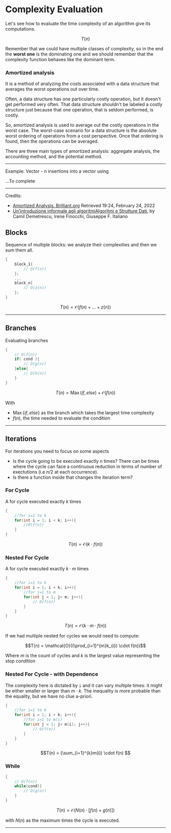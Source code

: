 # Complexity Evaluation
Let's see how to evaluate the time complexity of an algorithm give its computations.

$$T(n)$$

Remember that we could have multiple classes of complexity, so in the end the **worst one** is the dominating one and we should remember that the complexity function behaves like the dominant term.

### Amortized analysis
It is a method of analyzing the costs associated with a data structure that averages the worst operations out over time.

Often, a data structure has one particularly costly operation, but it doesn't get performed very often. That data structure shouldn't be labeled a costly structure just because that one operation, that is seldom performed, is costly.

So, amortized analysis is used to average out the costly operations in the worst case. The worst-case scenario for a data structure is the absolute worst ordering of operations from a cost perspective. Once that ordering is found, then the operations can be averaged.

There are three main types of amortized analysis: aggregate analysis, the accounting method, and the potential method.

---
Example: Vector - n insertions into a vector using

...To complete

---
Credits:
* [Amortized Analysis. Brilliant.org](https://brilliant.org/wiki/amortized-analysis/) Retrieved 19:24, February 24, 2022
* [Un’introduzione informale agli algoritmiAlgoritmi e Strutture Dati](https://documen.site/download/algoritmi-e-strutture-dati-e_pdf), by Camil Demetrescu, Irene Finocchi, Giuseppe F. Italiano

## Blocks
Sequence of multiple blocks: we analyze their complexities and then we sum them all.

```c++
{
    block_1{
        // O(f(n))
    };
    ...
    block_n{
        // O(z(n))
    };
}
```

$$T(n) = \mathcal{O}(f(n) + ... + z(n))$$

---

## Branches
Evaluating branches

```c++
{   
    // O(f(n))
    if( cond ){
        // O(g(n))
    }else{
        // O(h(n))
    }
}
```

$$T(n) = \operatorname{Max}(if, else) + \mathcal{O}(f(n))$$

With
* $\operatorname{Max}\{ if, else \}$ as the branch which takes the largest time complexity
* $f(n)$, the time needed to evaluate the condition

---

## Iterations
For iterations you need to focus on some aspects
* Is the cycle going to be executed exactly $n$ times? There can be times where the cycle can face a continuous reduction in terms of number of exectutions (i.e $n/2$ at each occurrence).
* Is there a function inside that changes the iteration term?

### For Cycle
A for cycle executed exactly $k$ times

```c++
{
    //for i=1 to k
    for(int i = 1; i < k; i++){
        //O(f(n))
    }
}
```
$$T(n) = \mathcal{O}(k \cdot f(n))$$

### Nested For Cycle

A for cycle executed exactly $k \cdot m$ times 
```c++
{
    //for i=1 to k
    for(int i = 1; i < k; i++){
        //for j=1 to m
        for(int j = 1; j< m; j++){
            // O(f(n))
        }
    }
}
```

$$T(n) = \mathcal{O}(k \cdot m \cdot f(n))$$

If we had multiple nested for cycles we would need to compute:

$$T(n) = \mathcal{O}((\prod_{i=1}^{m}k_{i}) \cdot f(n))$$

Where $m$ is the count of cycles and $k$ is the largest value representing the stop condition

### Nested For Cycle - with Dependence
The complexity here is dictated by `i` and it can vary multiple times: it might be either smaller or larger than $m \cdot k$. The inequality is more probable than the equality, but we have no clue a-priori.

```c++
{
    //for i=1 to k
    for(int i = 1; i < k; i++){
        //for i=1 to m(i)
        for(int j = 1; j< m(i); j++){
            // O(f(n))
        }
    }
}
```
$$T(n) =  (\sum_{i=1}^{k}m(i)) \cdot f(n) $$

### While

```c++
{
    // O(f(n))
    while(cond){
        // O(g(n))
    }
}
```
$$T(n) =  \mathcal{O}(N(n) \cdot [f(n) + g(n)]) $$

with $N(n)$ as the maximum times the cycle is executed.

---